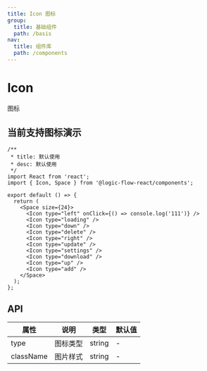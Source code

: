 ```yaml
---
title: Icon 图标
group:
  title: 基础组件
  path: /basis
nav:
  title: 组件库
  path: /components
---
```


# Icon

图标

## 当前支持图标演示

```tsx
/**
 * title: 默认使用
 * desc: 默认使用
 */
import React from 'react';
import { Icon, Space } from '@logic-flow-react/components';

export default () => {
  return (
    <Space size={24}>
      <Icon type="left" onClick={() => console.log('111')} />
      <Icon type="loading" />
      <Icon type="down" />
      <Icon type="delete" />
      <Icon type="right" />
      <Icon type="update" />
      <Icon type="settings" />
      <Icon type="download" />
      <Icon type="up" />
      <Icon type="add" />
    </Space>
  );
};
```

## API

| 属性      | 说明     | 类型   | 默认值 |
| --------- | -------- | ------ | ------ |
| type      | 图标类型 | string | -      |
| className | 图片样式 | string | -      |
